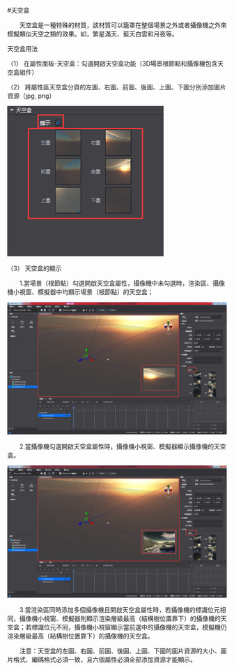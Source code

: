 #天空盒

&emsp;&emsp;天空盒是一種特殊的材質，該材質可以籠罩在整個場景之外或者攝像機之外來模擬類似天空之類的效果。如，繁星滿天、藍天白雲和月夜等。

天空盒用法

（1）    在屬性面板-天空盒：勾選開啟天空盒功能（3D場景根節點和攝像機包含天空盒組件）

（2）    將屬性區天空盒分頁的左圖、右圖、前圖、後圖、上圖、下圖分別添加圖片資源（jpg, png）

![image](res_tw/image001.png)
         
（3）    天空盒的顯示

&emsp;&emsp;1.當場景（根節點）勾選開啟天空盒屬性，攝像機中未勾選時，渲染區、攝像機小視窗、模擬器中均顯示場景（根節點）的天空盒；

![image](res_tw/image002.png)
 
&emsp;&emsp;2.當攝像機勾選開啟天空盒屬性時，攝像機小視窗、模擬器顯示攝像機的天空盒。

![image](res_tw/image003.png)
 
&emsp;&emsp;3.當渲染區同時添加多個攝像機且開啟天空盒屬性時，若攝像機的標識位元相同，攝像機小視窗、模擬器則顯示渲染層級最高（結構樹位置靠下）的攝像機的天空盒；若標識位元不同，攝像機小視窗顯示當前選中的攝像機的天空盒，模擬機仍渲染層級最高（結構樹位置靠下）的攝像機的天空盒。

&emsp;&emsp;注意：天空盒的左圖、右圖、前圖、後圖、上圖、下圖的圖片資源的大小、圖片格式、編碼格式必須一致，且六個屬性必須全部添加資源才能顯示。
